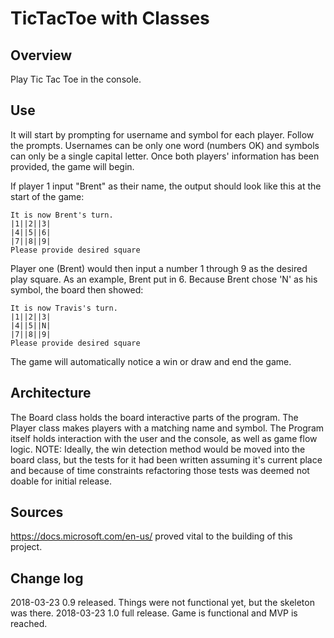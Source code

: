

# TicTacToe with Classes

## Overview
Play Tic Tac Toe in the console.

## Use

It will start by prompting for username and symbol for each player. Follow the prompts. Usernames can be only one word (numbers OK) and symbols can only be a single capital letter. Once both players' information has been provided, the game will begin.

If player 1 input "Brent" as their name, the output should look like this at the start of the game:
```
It is now Brent's turn.
|1||2||3|
|4||5||6|
|7||8||9|
Please provide desired square
```

Player one (Brent) would then input a number 1 through 9 as the desired play square. As an example, Brent put in 6. Because Brent chose 'N' as his symbol, the board then showed:

```
It is now Travis's turn.
|1||2||3|
|4||5||N|
|7||8||9|
Please provide desired square
```

The game will automatically notice a win or draw and end the game.

## Architecture
The Board class holds the board interactive parts of the program. The Player class makes players with a matching name and symbol. The Program itself holds interaction with the user and the console, as well as game flow logic. NOTE: Ideally, the win detection method would be moved into the board class, but the tests for it had been written assuming it's current place and because of time constraints refactoring those tests was deemed not doable for initial release.

## Sources
https://docs.microsoft.com/en-us/ proved vital to the building of this project.

## Change log

2018-03-23 0.9 released. Things were not functional yet, but the skeleton was there.
2018-03-23 1.0 full release. Game is functional and MVP is reached.

